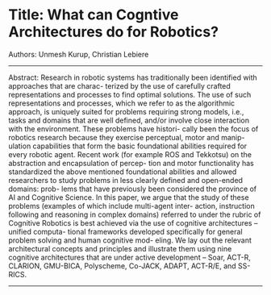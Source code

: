 Title: What can Cogntive Architectures do for Robotics?
====
Authors: Unmesh Kurup, Christian Lebiere
****
Abstract:
Research in robotic systems has traditionally been identified with approaches that are charac- terized by the use of carefully crafted representations and processes to find optimal solutions. The use of such representations and processes, which we refer to as the algorithmic approach, is uniquely suited for problems requiring strong models, i.e., tasks and domains that are well defined, and/or involve close interaction with the environment. These problems have histori- cally been the focus of robotics research because they exercise perceptual, motor and manip- ulation capabilities that form the basic foundational abilities required for every robotic agent. Recent work (for example ROS and Tekkotsu) on the abstraction and encapsulation of percep- tion and motor functionality has standardized the above mentioned foundational abilities and allowed researchers to study problems in less clearly defined and open-ended domains: prob- lems that have previously been considered the province of AI and Cognitive Science. In this paper, we argue that the study of these problems (examples of which include multi-agent inter- action, instruction following and reasoning in complex domains) referred to under the rubric of Cognitive Robotics is best achieved via the use of cognitive architectures – unified computa- tional frameworks developed specifically for general problem solving and human cognitive mod- eling. We lay out the relevant architectural concepts and principles and illustrate them using nine cognitive architectures that are under active development – Soar, ACT-R, CLARION, GMU-BICA, Polyscheme, Co-JACK, ADAPT, ACT-R/E, and SS-RICS.
****